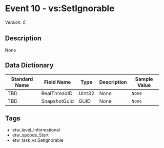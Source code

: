 # Event 10 - vs:SetIgnorable
###### Version: 0

## Description
None

## Data Dictionary
|Standard Name|Field Name|Type|Description|Sample Value|
|---|---|---|---|---|
|TBD|RealThreadID|UInt32|None|`None`|
|TBD|SnapshotGuid|GUID|None|`None`|

## Tags
* etw_level_Informational
* etw_opcode_Start
* etw_task_vs:SetIgnorable